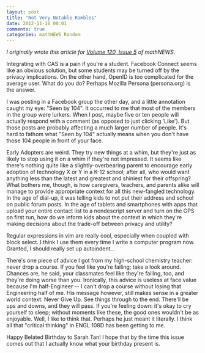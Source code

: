 ```yaml
---
layout: post
title: "Not Very Notable Rambles"
date: 2012-11-16 00:01
comments: true
categories: mathNEWS Random
---
```


_I originally wrote this article for
[Volume 120, Issue 5](http://mathnews.uwaterloo.ca/wordpress/?p=5247)
of mathNEWS._

Integrating with CAS is a pain if you're a student. Facebook Connect seems like
an obvious solution, but some students may be turned off by the privacy
implications. On the other hand, OpenID is too complicated for the average user.
What do you do? Perhaps Mozilla Persona (persona.org) is the answer.

I was posting in a Facebook group the other day, and a little annotation caught
my eye: "Seen by 104". It occurred to me that most of the members in the group
were lurkers. When I post, maybe five or ten people will actually respond with a
comment (as opposed to just clicking 'Like'). But those posts are probably
affecting a much larger number of people. It's hard to fathom what "Seen by 104"
actually means when you don't have those 104 people in front of your face.

Early Adopters are weird. They try new things at a whim, but they're just as
likely to stop using it on a whim if they're not impressed. It seems like
there's nothing quite like a slightly-overbearing parent to encourage early
adoption of technology X or Y in a K-12 school; after all, who would want
anything less than the latest and greatest and shiniest for their offspring?
What bothers me, though, is how caregivers, teachers, and parents alike will
manage to provide appropriate context for all this new-fangled technology. In
the age of dial-up, it was telling kids to not put their address and school on
public forum posts. In the age of tablets and smartphones with apps that upload
your entire contact list to a nondescript server and turn on the GPS on first
run, how do we inform kids about the context in which they're making decisions
about the trade-off between privacy and utility?

Regular expressions in vim are really cool, especially when coupled with block
select. I think I use them every time I write a computer program now. Granted, I
should really set up autoindent...

There's one piece of advice I got from my high-school chemistry teacher: never
drop a course. If you feel like you're failing; take a look around. Chances are,
he said, your classmates feel like they're failing, too, and they're doing worse
than you. Ironically, this advice is useless at face value because I'm
half-Engineer -- I can't drop a course without losing that Engineering half of
me. His message however, still makes sense in a greater world context: Never
Give Up. See things through to the end. There'll be ups and downs, and they will
pass. If you're feeling down: it's okay to cry yourself to sleep; without
moments like these, the good ones wouldn't be as enjoyable. Well, I like to
think that. Perhaps he just meant it literally. I think all that "critical
thinking" in ENGL 108D has been getting to me.

Happy Belated Birthday to Sarah Tan! I hope that by the time this issue comes
out that I actually know what your birthday present is.
